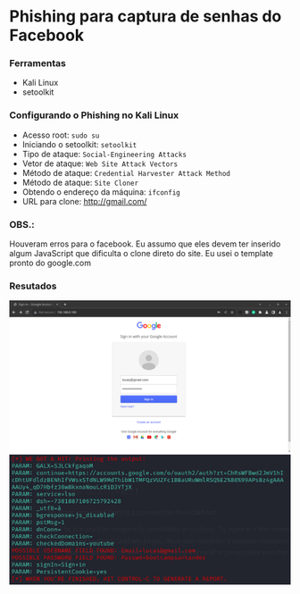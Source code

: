 # Phishing para captura de senhas do Facebook

### Ferramentas

- Kali Linux
- setoolkit

### Configurando o Phishing no Kali Linux

- Acesso root: ``` sudo su ```
- Iniciando o setoolkit: ``` setoolkit ```
- Tipo de ataque: ``` Social-Engineering Attacks ```
- Vetor de ataque: ``` Web Site Attack Vectors ```
- Método de ataque: ```Credential Harvester Attack Method ```
- Método de ataque: ``` Site Cloner ```
- Obtendo o endereço da máquina: ``` ifconfig ```
- URL para clone: http://gmail.com/

### OBS.:
Houveram erros para o facebook. Eu assumo que eles devem ter inserido algum JavaScript que dificulta o clone direto do site. Eu usei o template pronto do google.com 

### Resutados

![Alt text](./google.png "Optional title")
![Alt text](./passwd.png "Optional title")
